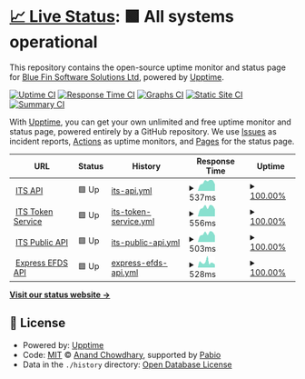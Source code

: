 # [📈 Live Status](https://Blue-fin-Software-Solutions.github.io/BF-API-UPPTIME): <!--live status--> **🟩 All systems operational**

This repository contains the open-source uptime monitor and status page for [Blue Fin Software Solutions Ltd](https://www.blue-fin.co.uk), powered by [Upptime](https://github.com/upptime/upptime).

[![Uptime CI](https://github.com/Blue-fin-Software-Solutions/BF-API-UPPTIME/workflows/Uptime%20CI/badge.svg)](https://github.com/Blue-fin-Software-Solutions/BF-API-UPPTIME/actions?query=workflow%3A%22Uptime+CI%22)
[![Response Time CI](https://github.com/Blue-fin-Software-Solutions/BF-API-UPPTIME/workflows/Response%20Time%20CI/badge.svg)](https://github.com/Blue-fin-Software-Solutions/BF-API-UPPTIME/actions?query=workflow%3A%22Response+Time+CI%22)
[![Graphs CI](https://github.com/Blue-fin-Software-Solutions/BF-API-UPPTIME/workflows/Graphs%20CI/badge.svg)](https://github.com/Blue-fin-Software-Solutions/BF-API-UPPTIME/actions?query=workflow%3A%22Graphs+CI%22)
[![Static Site CI](https://github.com/Blue-fin-Software-Solutions/BF-API-UPPTIME/workflows/Static%20Site%20CI/badge.svg)](https://github.com/Blue-fin-Software-Solutions/BF-API-UPPTIME/actions?query=workflow%3A%22Static+Site+CI%22)
[![Summary CI](https://github.com/Blue-fin-Software-Solutions/BF-API-UPPTIME/workflows/Summary%20CI/badge.svg)](https://github.com/Blue-fin-Software-Solutions/BF-API-UPPTIME/actions?query=workflow%3A%22Summary+CI%22)

With [Upptime](https://upptime.js.org), you can get your own unlimited and free uptime monitor and status page, powered entirely by a GitHub repository. We use [Issues](https://github.com/Blue-fin-Software-Solutions/BF-API-UPPTIME/issues) as incident reports, [Actions](https://github.com/Blue-fin-Software-Solutions/BF-API-UPPTIME/actions) as uptime monitors, and [Pages](https://Blue-fin-Software-Solutions.github.io/BF-API-UPPTIME) for the status page.

<!--start: status pages-->
<!-- This summary is generated by Upptime (https://github.com/upptime/upptime) -->
<!-- Do not edit this manually, your changes will be overwritten -->
<!-- prettier-ignore -->
| URL | Status | History | Response Time | Uptime |
| --- | ------ | ------- | ------------- | ------ |
| <img alt="" src="https://www.industrytrainingservices.com/wp-content/uploads/2023/07/cropped-ITS-Logo-Main@1x-4.png" height="13"> [ITS API](https://itsbackofficeapi.azurewebsites.net/swagger/index.html) | 🟩 Up | [its-api.yml](https://github.com/Blue-fin-Software-Solutions/BF-API-UPPTIME/commits/HEAD/history/its-api.yml) | <details><summary><img alt="Response time graph" src="./graphs/its-api/response-time-week.png" height="20"> 537ms</summary><br><a href="https://Blue-fin-Software-Solutions.github.io/BF-API-UPPTIME/history/its-api"><img alt="Response time 558" src="https://img.shields.io/endpoint?url=https%3A%2F%2Fraw.githubusercontent.com%2FBlue-fin-Software-Solutions%2FBF-API-UPPTIME%2FHEAD%2Fapi%2Fits-api%2Fresponse-time.json"></a><br><a href="https://Blue-fin-Software-Solutions.github.io/BF-API-UPPTIME/history/its-api"><img alt="24-hour response time 383" src="https://img.shields.io/endpoint?url=https%3A%2F%2Fraw.githubusercontent.com%2FBlue-fin-Software-Solutions%2FBF-API-UPPTIME%2FHEAD%2Fapi%2Fits-api%2Fresponse-time-day.json"></a><br><a href="https://Blue-fin-Software-Solutions.github.io/BF-API-UPPTIME/history/its-api"><img alt="7-day response time 537" src="https://img.shields.io/endpoint?url=https%3A%2F%2Fraw.githubusercontent.com%2FBlue-fin-Software-Solutions%2FBF-API-UPPTIME%2FHEAD%2Fapi%2Fits-api%2Fresponse-time-week.json"></a><br><a href="https://Blue-fin-Software-Solutions.github.io/BF-API-UPPTIME/history/its-api"><img alt="30-day response time 504" src="https://img.shields.io/endpoint?url=https%3A%2F%2Fraw.githubusercontent.com%2FBlue-fin-Software-Solutions%2FBF-API-UPPTIME%2FHEAD%2Fapi%2Fits-api%2Fresponse-time-month.json"></a><br><a href="https://Blue-fin-Software-Solutions.github.io/BF-API-UPPTIME/history/its-api"><img alt="1-year response time 558" src="https://img.shields.io/endpoint?url=https%3A%2F%2Fraw.githubusercontent.com%2FBlue-fin-Software-Solutions%2FBF-API-UPPTIME%2FHEAD%2Fapi%2Fits-api%2Fresponse-time-year.json"></a></details> | <details><summary><a href="https://Blue-fin-Software-Solutions.github.io/BF-API-UPPTIME/history/its-api">100.00%</a></summary><a href="https://Blue-fin-Software-Solutions.github.io/BF-API-UPPTIME/history/its-api"><img alt="All-time uptime 100.00%" src="https://img.shields.io/endpoint?url=https%3A%2F%2Fraw.githubusercontent.com%2FBlue-fin-Software-Solutions%2FBF-API-UPPTIME%2FHEAD%2Fapi%2Fits-api%2Fuptime.json"></a><br><a href="https://Blue-fin-Software-Solutions.github.io/BF-API-UPPTIME/history/its-api"><img alt="24-hour uptime 100.00%" src="https://img.shields.io/endpoint?url=https%3A%2F%2Fraw.githubusercontent.com%2FBlue-fin-Software-Solutions%2FBF-API-UPPTIME%2FHEAD%2Fapi%2Fits-api%2Fuptime-day.json"></a><br><a href="https://Blue-fin-Software-Solutions.github.io/BF-API-UPPTIME/history/its-api"><img alt="7-day uptime 100.00%" src="https://img.shields.io/endpoint?url=https%3A%2F%2Fraw.githubusercontent.com%2FBlue-fin-Software-Solutions%2FBF-API-UPPTIME%2FHEAD%2Fapi%2Fits-api%2Fuptime-week.json"></a><br><a href="https://Blue-fin-Software-Solutions.github.io/BF-API-UPPTIME/history/its-api"><img alt="30-day uptime 100.00%" src="https://img.shields.io/endpoint?url=https%3A%2F%2Fraw.githubusercontent.com%2FBlue-fin-Software-Solutions%2FBF-API-UPPTIME%2FHEAD%2Fapi%2Fits-api%2Fuptime-month.json"></a><br><a href="https://Blue-fin-Software-Solutions.github.io/BF-API-UPPTIME/history/its-api"><img alt="1-year uptime 100.00%" src="https://img.shields.io/endpoint?url=https%3A%2F%2Fraw.githubusercontent.com%2FBlue-fin-Software-Solutions%2FBF-API-UPPTIME%2FHEAD%2Fapi%2Fits-api%2Fuptime-year.json"></a></details>
| <img alt="" src="https://www.industrytrainingservices.com/wp-content/uploads/2023/07/cropped-ITS-Logo-Main@1x-4.png" height="13"> [ITS Token Service](https://its-tokenserviceapi.azurewebsites.net/.well-known/openid-configuration) | 🟩 Up | [its-token-service.yml](https://github.com/Blue-fin-Software-Solutions/BF-API-UPPTIME/commits/HEAD/history/its-token-service.yml) | <details><summary><img alt="Response time graph" src="./graphs/its-token-service/response-time-week.png" height="20"> 556ms</summary><br><a href="https://Blue-fin-Software-Solutions.github.io/BF-API-UPPTIME/history/its-token-service"><img alt="Response time 757" src="https://img.shields.io/endpoint?url=https%3A%2F%2Fraw.githubusercontent.com%2FBlue-fin-Software-Solutions%2FBF-API-UPPTIME%2FHEAD%2Fapi%2Fits-token-service%2Fresponse-time.json"></a><br><a href="https://Blue-fin-Software-Solutions.github.io/BF-API-UPPTIME/history/its-token-service"><img alt="24-hour response time 456" src="https://img.shields.io/endpoint?url=https%3A%2F%2Fraw.githubusercontent.com%2FBlue-fin-Software-Solutions%2FBF-API-UPPTIME%2FHEAD%2Fapi%2Fits-token-service%2Fresponse-time-day.json"></a><br><a href="https://Blue-fin-Software-Solutions.github.io/BF-API-UPPTIME/history/its-token-service"><img alt="7-day response time 556" src="https://img.shields.io/endpoint?url=https%3A%2F%2Fraw.githubusercontent.com%2FBlue-fin-Software-Solutions%2FBF-API-UPPTIME%2FHEAD%2Fapi%2Fits-token-service%2Fresponse-time-week.json"></a><br><a href="https://Blue-fin-Software-Solutions.github.io/BF-API-UPPTIME/history/its-token-service"><img alt="30-day response time 552" src="https://img.shields.io/endpoint?url=https%3A%2F%2Fraw.githubusercontent.com%2FBlue-fin-Software-Solutions%2FBF-API-UPPTIME%2FHEAD%2Fapi%2Fits-token-service%2Fresponse-time-month.json"></a><br><a href="https://Blue-fin-Software-Solutions.github.io/BF-API-UPPTIME/history/its-token-service"><img alt="1-year response time 757" src="https://img.shields.io/endpoint?url=https%3A%2F%2Fraw.githubusercontent.com%2FBlue-fin-Software-Solutions%2FBF-API-UPPTIME%2FHEAD%2Fapi%2Fits-token-service%2Fresponse-time-year.json"></a></details> | <details><summary><a href="https://Blue-fin-Software-Solutions.github.io/BF-API-UPPTIME/history/its-token-service">100.00%</a></summary><a href="https://Blue-fin-Software-Solutions.github.io/BF-API-UPPTIME/history/its-token-service"><img alt="All-time uptime 99.97%" src="https://img.shields.io/endpoint?url=https%3A%2F%2Fraw.githubusercontent.com%2FBlue-fin-Software-Solutions%2FBF-API-UPPTIME%2FHEAD%2Fapi%2Fits-token-service%2Fuptime.json"></a><br><a href="https://Blue-fin-Software-Solutions.github.io/BF-API-UPPTIME/history/its-token-service"><img alt="24-hour uptime 100.00%" src="https://img.shields.io/endpoint?url=https%3A%2F%2Fraw.githubusercontent.com%2FBlue-fin-Software-Solutions%2FBF-API-UPPTIME%2FHEAD%2Fapi%2Fits-token-service%2Fuptime-day.json"></a><br><a href="https://Blue-fin-Software-Solutions.github.io/BF-API-UPPTIME/history/its-token-service"><img alt="7-day uptime 100.00%" src="https://img.shields.io/endpoint?url=https%3A%2F%2Fraw.githubusercontent.com%2FBlue-fin-Software-Solutions%2FBF-API-UPPTIME%2FHEAD%2Fapi%2Fits-token-service%2Fuptime-week.json"></a><br><a href="https://Blue-fin-Software-Solutions.github.io/BF-API-UPPTIME/history/its-token-service"><img alt="30-day uptime 100.00%" src="https://img.shields.io/endpoint?url=https%3A%2F%2Fraw.githubusercontent.com%2FBlue-fin-Software-Solutions%2FBF-API-UPPTIME%2FHEAD%2Fapi%2Fits-token-service%2Fuptime-month.json"></a><br><a href="https://Blue-fin-Software-Solutions.github.io/BF-API-UPPTIME/history/its-token-service"><img alt="1-year uptime 99.97%" src="https://img.shields.io/endpoint?url=https%3A%2F%2Fraw.githubusercontent.com%2FBlue-fin-Software-Solutions%2FBF-API-UPPTIME%2FHEAD%2Fapi%2Fits-token-service%2Fuptime-year.json"></a></details>
| <img alt="" src="https://www.industrytrainingservices.com/wp-content/uploads/2023/07/cropped-ITS-Logo-Main@1x-4.png" height="13"> [ITS Public API](https://its-public-web-api-live.azurewebsites.net/swagger/index.html) | 🟩 Up | [its-public-api.yml](https://github.com/Blue-fin-Software-Solutions/BF-API-UPPTIME/commits/HEAD/history/its-public-api.yml) | <details><summary><img alt="Response time graph" src="./graphs/its-public-api/response-time-week.png" height="20"> 503ms</summary><br><a href="https://Blue-fin-Software-Solutions.github.io/BF-API-UPPTIME/history/its-public-api"><img alt="Response time 736" src="https://img.shields.io/endpoint?url=https%3A%2F%2Fraw.githubusercontent.com%2FBlue-fin-Software-Solutions%2FBF-API-UPPTIME%2FHEAD%2Fapi%2Fits-public-api%2Fresponse-time.json"></a><br><a href="https://Blue-fin-Software-Solutions.github.io/BF-API-UPPTIME/history/its-public-api"><img alt="24-hour response time 398" src="https://img.shields.io/endpoint?url=https%3A%2F%2Fraw.githubusercontent.com%2FBlue-fin-Software-Solutions%2FBF-API-UPPTIME%2FHEAD%2Fapi%2Fits-public-api%2Fresponse-time-day.json"></a><br><a href="https://Blue-fin-Software-Solutions.github.io/BF-API-UPPTIME/history/its-public-api"><img alt="7-day response time 503" src="https://img.shields.io/endpoint?url=https%3A%2F%2Fraw.githubusercontent.com%2FBlue-fin-Software-Solutions%2FBF-API-UPPTIME%2FHEAD%2Fapi%2Fits-public-api%2Fresponse-time-week.json"></a><br><a href="https://Blue-fin-Software-Solutions.github.io/BF-API-UPPTIME/history/its-public-api"><img alt="30-day response time 499" src="https://img.shields.io/endpoint?url=https%3A%2F%2Fraw.githubusercontent.com%2FBlue-fin-Software-Solutions%2FBF-API-UPPTIME%2FHEAD%2Fapi%2Fits-public-api%2Fresponse-time-month.json"></a><br><a href="https://Blue-fin-Software-Solutions.github.io/BF-API-UPPTIME/history/its-public-api"><img alt="1-year response time 736" src="https://img.shields.io/endpoint?url=https%3A%2F%2Fraw.githubusercontent.com%2FBlue-fin-Software-Solutions%2FBF-API-UPPTIME%2FHEAD%2Fapi%2Fits-public-api%2Fresponse-time-year.json"></a></details> | <details><summary><a href="https://Blue-fin-Software-Solutions.github.io/BF-API-UPPTIME/history/its-public-api">100.00%</a></summary><a href="https://Blue-fin-Software-Solutions.github.io/BF-API-UPPTIME/history/its-public-api"><img alt="All-time uptime 99.06%" src="https://img.shields.io/endpoint?url=https%3A%2F%2Fraw.githubusercontent.com%2FBlue-fin-Software-Solutions%2FBF-API-UPPTIME%2FHEAD%2Fapi%2Fits-public-api%2Fuptime.json"></a><br><a href="https://Blue-fin-Software-Solutions.github.io/BF-API-UPPTIME/history/its-public-api"><img alt="24-hour uptime 100.00%" src="https://img.shields.io/endpoint?url=https%3A%2F%2Fraw.githubusercontent.com%2FBlue-fin-Software-Solutions%2FBF-API-UPPTIME%2FHEAD%2Fapi%2Fits-public-api%2Fuptime-day.json"></a><br><a href="https://Blue-fin-Software-Solutions.github.io/BF-API-UPPTIME/history/its-public-api"><img alt="7-day uptime 100.00%" src="https://img.shields.io/endpoint?url=https%3A%2F%2Fraw.githubusercontent.com%2FBlue-fin-Software-Solutions%2FBF-API-UPPTIME%2FHEAD%2Fapi%2Fits-public-api%2Fuptime-week.json"></a><br><a href="https://Blue-fin-Software-Solutions.github.io/BF-API-UPPTIME/history/its-public-api"><img alt="30-day uptime 99.95%" src="https://img.shields.io/endpoint?url=https%3A%2F%2Fraw.githubusercontent.com%2FBlue-fin-Software-Solutions%2FBF-API-UPPTIME%2FHEAD%2Fapi%2Fits-public-api%2Fuptime-month.json"></a><br><a href="https://Blue-fin-Software-Solutions.github.io/BF-API-UPPTIME/history/its-public-api"><img alt="1-year uptime 99.06%" src="https://img.shields.io/endpoint?url=https%3A%2F%2Fraw.githubusercontent.com%2FBlue-fin-Software-Solutions%2FBF-API-UPPTIME%2FHEAD%2Fapi%2Fits-public-api%2Fuptime-year.json"></a></details>
| <img alt="" src="https://www.expressfreight.co.uk/imgs/logo.png" height="13"> [Express EFDS API](https://webservices.expressfreight.co.uk:10821/swagger/index.html) | 🟩 Up | [express-efds-api.yml](https://github.com/Blue-fin-Software-Solutions/BF-API-UPPTIME/commits/HEAD/history/express-efds-api.yml) | <details><summary><img alt="Response time graph" src="./graphs/express-efds-api/response-time-week.png" height="20"> 528ms</summary><br><a href="https://Blue-fin-Software-Solutions.github.io/BF-API-UPPTIME/history/express-efds-api"><img alt="Response time 478" src="https://img.shields.io/endpoint?url=https%3A%2F%2Fraw.githubusercontent.com%2FBlue-fin-Software-Solutions%2FBF-API-UPPTIME%2FHEAD%2Fapi%2Fexpress-efds-api%2Fresponse-time.json"></a><br><a href="https://Blue-fin-Software-Solutions.github.io/BF-API-UPPTIME/history/express-efds-api"><img alt="24-hour response time 381" src="https://img.shields.io/endpoint?url=https%3A%2F%2Fraw.githubusercontent.com%2FBlue-fin-Software-Solutions%2FBF-API-UPPTIME%2FHEAD%2Fapi%2Fexpress-efds-api%2Fresponse-time-day.json"></a><br><a href="https://Blue-fin-Software-Solutions.github.io/BF-API-UPPTIME/history/express-efds-api"><img alt="7-day response time 528" src="https://img.shields.io/endpoint?url=https%3A%2F%2Fraw.githubusercontent.com%2FBlue-fin-Software-Solutions%2FBF-API-UPPTIME%2FHEAD%2Fapi%2Fexpress-efds-api%2Fresponse-time-week.json"></a><br><a href="https://Blue-fin-Software-Solutions.github.io/BF-API-UPPTIME/history/express-efds-api"><img alt="30-day response time 496" src="https://img.shields.io/endpoint?url=https%3A%2F%2Fraw.githubusercontent.com%2FBlue-fin-Software-Solutions%2FBF-API-UPPTIME%2FHEAD%2Fapi%2Fexpress-efds-api%2Fresponse-time-month.json"></a><br><a href="https://Blue-fin-Software-Solutions.github.io/BF-API-UPPTIME/history/express-efds-api"><img alt="1-year response time 478" src="https://img.shields.io/endpoint?url=https%3A%2F%2Fraw.githubusercontent.com%2FBlue-fin-Software-Solutions%2FBF-API-UPPTIME%2FHEAD%2Fapi%2Fexpress-efds-api%2Fresponse-time-year.json"></a></details> | <details><summary><a href="https://Blue-fin-Software-Solutions.github.io/BF-API-UPPTIME/history/express-efds-api">100.00%</a></summary><a href="https://Blue-fin-Software-Solutions.github.io/BF-API-UPPTIME/history/express-efds-api"><img alt="All-time uptime 100.00%" src="https://img.shields.io/endpoint?url=https%3A%2F%2Fraw.githubusercontent.com%2FBlue-fin-Software-Solutions%2FBF-API-UPPTIME%2FHEAD%2Fapi%2Fexpress-efds-api%2Fuptime.json"></a><br><a href="https://Blue-fin-Software-Solutions.github.io/BF-API-UPPTIME/history/express-efds-api"><img alt="24-hour uptime 100.00%" src="https://img.shields.io/endpoint?url=https%3A%2F%2Fraw.githubusercontent.com%2FBlue-fin-Software-Solutions%2FBF-API-UPPTIME%2FHEAD%2Fapi%2Fexpress-efds-api%2Fuptime-day.json"></a><br><a href="https://Blue-fin-Software-Solutions.github.io/BF-API-UPPTIME/history/express-efds-api"><img alt="7-day uptime 100.00%" src="https://img.shields.io/endpoint?url=https%3A%2F%2Fraw.githubusercontent.com%2FBlue-fin-Software-Solutions%2FBF-API-UPPTIME%2FHEAD%2Fapi%2Fexpress-efds-api%2Fuptime-week.json"></a><br><a href="https://Blue-fin-Software-Solutions.github.io/BF-API-UPPTIME/history/express-efds-api"><img alt="30-day uptime 100.00%" src="https://img.shields.io/endpoint?url=https%3A%2F%2Fraw.githubusercontent.com%2FBlue-fin-Software-Solutions%2FBF-API-UPPTIME%2FHEAD%2Fapi%2Fexpress-efds-api%2Fuptime-month.json"></a><br><a href="https://Blue-fin-Software-Solutions.github.io/BF-API-UPPTIME/history/express-efds-api"><img alt="1-year uptime 100.00%" src="https://img.shields.io/endpoint?url=https%3A%2F%2Fraw.githubusercontent.com%2FBlue-fin-Software-Solutions%2FBF-API-UPPTIME%2FHEAD%2Fapi%2Fexpress-efds-api%2Fuptime-year.json"></a></details>

<!--end: status pages-->

[**Visit our status website →**](https://Blue-fin-Software-Solutions.github.io/BF-API-UPPTIME)

## 📄 License

- Powered by: [Upptime](https://github.com/upptime/upptime)
- Code: [MIT](./LICENSE) © [Anand Chowdhary](https://anandchowdhary.com), supported by [Pabio](https://pabio.com)
- Data in the `./history` directory: [Open Database License](https://opendatacommons.org/licenses/odbl/1-0/)
